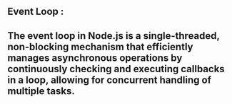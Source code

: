 

## Event Loop : 

## The event loop in Node.js is a single-threaded, non-blocking mechanism that efficiently manages asynchronous operations by continuously checking and executing callbacks in a loop, allowing for concurrent handling of multiple tasks.